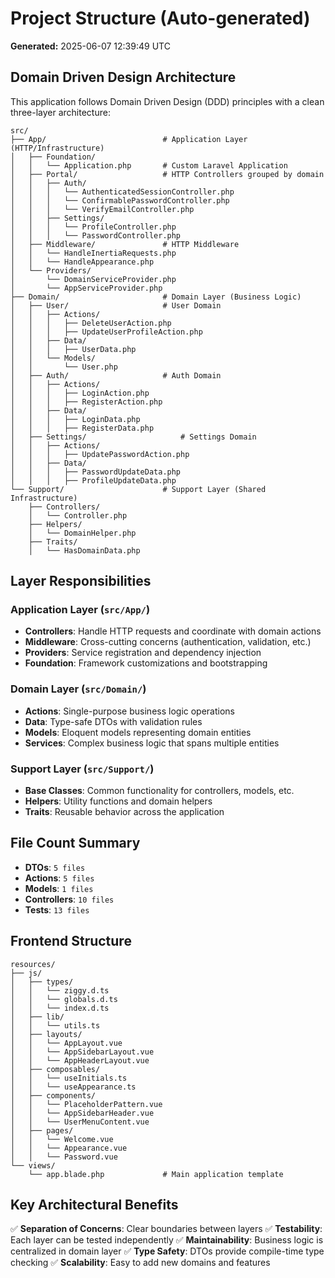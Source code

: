 # Project Structure (Auto-generated)

**Generated:** 2025-06-07 12:39:49 UTC

## Domain Driven Design Architecture

This application follows Domain Driven Design (DDD) principles with a clean three-layer architecture:

```
src/
├── App/                          # Application Layer (HTTP/Infrastructure)
│   ├── Foundation/
│   │   └── Application.php       # Custom Laravel Application
│   ├── Portal/                   # HTTP Controllers grouped by domain
│   │   ├── Auth/
│   │   │   └── AuthenticatedSessionController.php
│   │   │   └── ConfirmablePasswordController.php
│   │   │   └── VerifyEmailController.php
│   │   ├── Settings/
│   │   │   └── ProfileController.php
│   │   │   └── PasswordController.php
│   ├── Middleware/               # HTTP Middleware
│   │   └── HandleInertiaRequests.php
│   │   └── HandleAppearance.php
│   └── Providers/
│       └── DomainServiceProvider.php
│       └── AppServiceProvider.php
├── Domain/                       # Domain Layer (Business Logic)
│   ├── User/                     # User Domain
│   │   ├── Actions/
│   │   │   ├── DeleteUserAction.php
│   │   │   ├── UpdateUserProfileAction.php
│   │   ├── Data/
│   │   │   ├── UserData.php
│   │   └── Models/
│   │       └── User.php
│   ├── Auth/                     # Auth Domain
│   │   ├── Actions/
│   │   │   ├── LoginAction.php
│   │   │   ├── RegisterAction.php
│   │   ├── Data/
│   │   │   ├── LoginData.php
│   │   │   ├── RegisterData.php
│   ├── Settings/                     # Settings Domain
│   │   ├── Actions/
│   │   │   ├── UpdatePasswordAction.php
│   │   ├── Data/
│   │   │   ├── PasswordUpdateData.php
│   │   │   ├── ProfileUpdateData.php
└── Support/                      # Support Layer (Shared Infrastructure)
    ├── Controllers/
    │   └── Controller.php
    ├── Helpers/
    │   └── DomainHelper.php
    ├── Traits/
    │   └── HasDomainData.php
```

## Layer Responsibilities

### Application Layer (`src/App/`)
- **Controllers**: Handle HTTP requests and coordinate with domain actions
- **Middleware**: Cross-cutting concerns (authentication, validation, etc.)
- **Providers**: Service registration and dependency injection
- **Foundation**: Framework customizations and bootstrapping

### Domain Layer (`src/Domain/`)
- **Actions**: Single-purpose business logic operations
- **Data**: Type-safe DTOs with validation rules
- **Models**: Eloquent models representing domain entities
- **Services**: Complex business logic that spans multiple entities

### Support Layer (`src/Support/`)
- **Base Classes**: Common functionality for controllers, models, etc.
- **Helpers**: Utility functions and domain helpers
- **Traits**: Reusable behavior across the application

## File Count Summary

- **DTOs**: `5 files`
- **Actions**: `5 files`
- **Models**: `1 files`
- **Controllers**: `10 files`
- **Tests**: `13 files`

## Frontend Structure

```
resources/
├── js/
│   ├── types/
│   │   └── ziggy.d.ts
│   │   └── globals.d.ts
│   │   └── index.d.ts
│   ├── lib/
│   │   └── utils.ts
│   ├── layouts/
│   │   └── AppLayout.vue
│   │   └── AppSidebarLayout.vue
│   │   └── AppHeaderLayout.vue
│   ├── composables/
│   │   └── useInitials.ts
│   │   └── useAppearance.ts
│   ├── components/
│   │   └── PlaceholderPattern.vue
│   │   └── AppSidebarHeader.vue
│   │   └── UserMenuContent.vue
│   ├── pages/
│   │   └── Welcome.vue
│   │   └── Appearance.vue
│   │   └── Password.vue
└── views/
    └── app.blade.php             # Main application template
```

## Key Architectural Benefits

✅ **Separation of Concerns**: Clear boundaries between layers
✅ **Testability**: Each layer can be tested independently
✅ **Maintainability**: Business logic is centralized in domain layer
✅ **Type Safety**: DTOs provide compile-time type checking
✅ **Scalability**: Easy to add new domains and features
